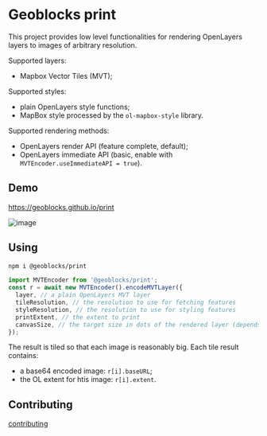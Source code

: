 # Geoblocks print

This project provides low level functionalities for rendering OpenLayers layers to images of arbitrary resolution.

Supported layers:
- Mapbox Vector Tiles (MVT);

Supported styles:
- plain OpenLayers style functions;
- MapBox style processed by the `ol-mapbox-style` library.

Supported rendering methods:
- OpenLayers render API (feature complete, default);
- OpenLayers immediate API (basic, enable with `MVTEncoder.useImmediateAPI = true`).

## Demo

https://geoblocks.github.io/print


![image](https://user-images.githubusercontent.com/7294662/124280423-f6d1b980-db48-11eb-9848-beb24d3bf22c.png)


## Using

```bash
npm i @geoblocks/print
```

```js
import MVTEncoder from '@geoblocks/print';
const r = await new MVTEncoder().encodeMVTLayer({
  layer, // a plain OpenLayers MVT layer
  tileResolution, // the resolution to use for fetching features
  styleResolution, // the resolution to use for styling features
  printExtent, // the extent to print
  canvasSize, // the target size in dots of the rendered layer (depends of the dpi)
});
```

The result is tiled so that each image is reasonably big. Each tile result contains:
- a base64 encoded image: `r[i].baseURL`;
- the OL extent for htis image: `r[i].extent`.


## Contributing

[contributing](./CONTRIBUTING.md)